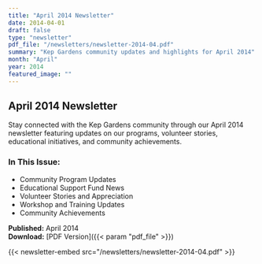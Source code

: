 ```yaml
---
title: "April 2014 Newsletter"
date: 2014-04-01
draft: false
type: "newsletter"
pdf_file: "/newsletters/newsletter-2014-04.pdf"
summary: "Kep Gardens community updates and highlights for April 2014"
month: "April"
year: 2014
featured_image: ""
---
```


## April 2014 Newsletter

Stay connected with the Kep Gardens community through our April 2014 newsletter featuring updates on our programs, volunteer stories, educational initiatives, and community achievements.

### In This Issue:
- Community Program Updates
- Educational Support Fund News
- Volunteer Stories and Appreciation
- Workshop and Training Updates
- Community Achievements

**Published:** April 2014  
**Download:** [PDF Version]({{< param "pdf_file" >}})

{{< newsletter-embed src="/newsletters/newsletter-2014-04.pdf" >}}
